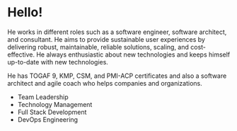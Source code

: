 # Hello!

He works in different roles such as a software engineer, software architect, and consultant. He aims to provide sustainable user experiences by delivering robust, maintainable, reliable solutions, scaling, and cost-effective. He always enthusiastic about new technologies and keeps himself up-to-date with new technologies.

He has TOGAF 9, KMP, CSM, and PMI-ACP certificates and also a software architect and agile coach who helps companies and organizations. 

- Team Leadership
- Technology Management
- Full Stack Development
- DevOps Engineering

<!--
**ibrahimatay/ibrahimatay** is a ✨ _special_ ✨ repository because its `README.md` (this file) appears on your GitHub profile.

Here are some ideas to get you started:

- 🔭 I’m currently working on ...
- 🌱 I’m currently learning ...
- 👯 I’m looking to collaborate on ...
- 🤔 I’m looking for help with ...
- 💬 Ask me about ...
- 📫 How to reach me: ...
- 😄 Pronouns: ...
- ⚡ Fun fact: ...
-->
